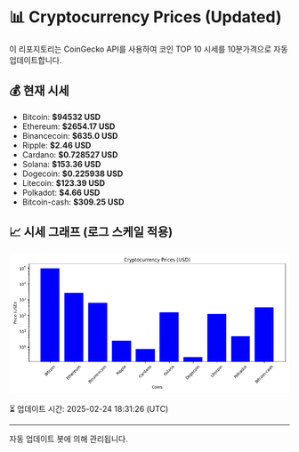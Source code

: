 
# 📊 Cryptocurrency Prices (Updated)

이 리포지토리는 CoinGecko API를 사용하여 코인 TOP 10 시세를 10분가격으로 자동 업데이트합니다.

## 💰 현재 시세
- Bitcoin: **$94532 USD**
- Ethereum: **$2654.17 USD**
- Binancecoin: **$635.0 USD**
- Ripple: **$2.46 USD**
- Cardano: **$0.728527 USD**
- Solana: **$153.36 USD**
- Dogecoin: **$0.225938 USD**
- Litecoin: **$123.39 USD**
- Polkadot: **$4.66 USD**
- Bitcoin-cash: **$309.25 USD**

## 📈 시세 그래프 (로그 스케일 적용)
![Crypto Prices](crypto_prices.png)

⏳ 업데이트 시간: 2025-02-24 18:31:26 (UTC)

---
자동 업데이트 봇에 의해 관리됩니다.
